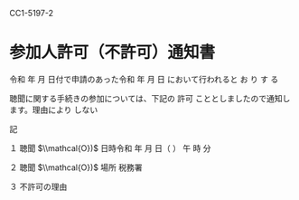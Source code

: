 CC1-5197-2

# 参加人許可（不許可）通知書

令和 年 月 日付で申請のあった令和 年 月 日 において行われると お り す る

聴聞に関する手続きの参加については、下記の 許可 こととしましたので通知します。理由により しない

記

１ 聴聞 $\\mathcal{O})$ 日時令和 年 月 日（ ） 午 時 分

２ 聴聞 $\\mathcal{O})$ 場所 税務署

３ 不許可の理由